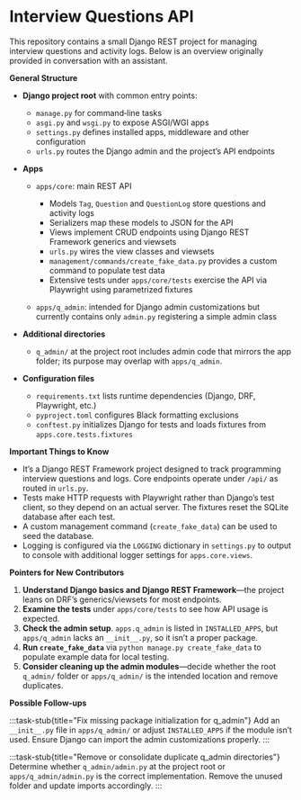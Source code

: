 # Interview Questions API

This repository contains a small Django REST project for managing interview questions and activity logs. Below is an overview originally provided in conversation with an assistant.

**General Structure**

- **Django project root** with common entry points:
  - `manage.py` for command‑line tasks
  - `asgi.py` and `wsgi.py` to expose ASGI/WGI apps
  - `settings.py` defines installed apps, middleware and other configuration
  - `urls.py` routes the Django admin and the project’s API endpoints

- **Apps**
  - `apps/core`: main REST API
    - Models `Tag`, `Question` and `QuestionLog` store questions and activity logs
    - Serializers map these models to JSON for the API
    - Views implement CRUD endpoints using Django REST Framework generics and viewsets
    - `urls.py` wires the view classes and viewsets
    - `management/commands/create_fake_data.py` provides a custom command to populate test data
    - Extensive tests under `apps/core/tests` exercise the API via Playwright using parametrized fixtures

  - `apps/q_admin`: intended for Django admin customizations but currently contains only `admin.py` registering a simple admin class

- **Additional directories**
  - `q_admin/` at the project root includes admin code that mirrors the app folder; its purpose may overlap with `apps/q_admin`.

- **Configuration files**
  - `requirements.txt` lists runtime dependencies (Django, DRF, Playwright, etc.)
  - `pyproject.toml` configures Black formatting exclusions
  - `conftest.py` initializes Django for tests and loads fixtures from `apps.core.tests.fixtures`

**Important Things to Know**

- It’s a Django REST Framework project designed to track programming interview questions and logs. Core endpoints operate under `/api/` as routed in `urls.py`.
- Tests make HTTP requests with Playwright rather than Django’s test client, so they depend on an actual server. The fixtures reset the SQLite database after each test.
- A custom management command (`create_fake_data`) can be used to seed the database.
- Logging is configured via the `LOGGING` dictionary in `settings.py` to output to console with additional logger settings for `apps.core.views`.

**Pointers for New Contributors**

1. **Understand Django basics and Django REST Framework**—the project leans on DRF’s generics/viewsets for most endpoints.
2. **Examine the tests** under `apps/core/tests` to see how API usage is expected.
3. **Check the admin setup**. `apps.q_admin` is listed in `INSTALLED_APPS`, but `apps/q_admin` lacks an `__init__.py`, so it isn’t a proper package.
4. **Run `create_fake_data`** via `python manage.py create_fake_data` to populate example data for local testing.
5. **Consider cleaning up the admin modules**—decide whether the root `q_admin/` folder or `apps/q_admin/` is the intended location and remove duplicates.

**Possible Follow‑ups**

:::task-stub{title="Fix missing package initialization for q_admin"}
Add an `__init__.py` file in `apps/q_admin/` or adjust `INSTALLED_APPS` if the module isn’t used. Ensure Django can import the admin customizations properly.
:::

:::task-stub{title="Remove or consolidate duplicate q_admin directories"}
Determine whether `q_admin/admin.py` at the project root or `apps/q_admin/admin.py` is the correct implementation. Remove the unused folder and update imports accordingly.
:::
